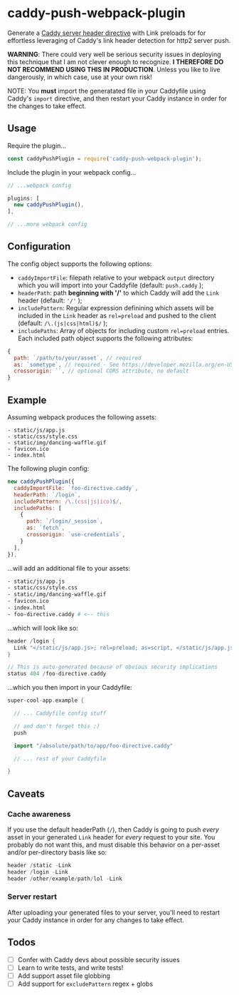 # caddy-push-webpack-plugin
Generate a [Caddy server header directive](https://caddyserver.com/docs/header) with Link preloads for for effortless leveraging of Caddy's link header detection for http2 server push.

**WARNING**: There could very well be serious security issues in deploying this technique that I am not clever enough to recognize. **I THEREFORE DO NOT RECOMMEND USING THIS IN PRODUCTION**. Unless you like to live dangerously, in which case, use at your own risk!

NOTE: You **must** import the generatated file in your Caddyfile using Caddy's `import` directive, and then restart your Caddy instance in order for the changes to take effect.


## Usage

Require the plugin...

````javascript
const caddyPushPlugin = require('caddy-push-webpack-plugin');
````

Include the plugin in your webpack config...

````javascript
// ...webpack config

plugins: [
  new caddyPushPlugin(),
],

// ...more webpack config
````

## Configuration

The config object supports the following options:

* `caddyImportFile`: filepath relative to your webpack `output` directory which you will import into your Caddyfile (default: `push.caddy` );
* `headerPath`: path **beginning with '/'** to which Caddy will add the `Link` header (default: `'/'` );
* `includePattern`: Regular expression definining which assets will be included in the `Link` header as `rel=preload` and pushed to the client (default: `/\.(js|css|html)$/` );
* `includePaths`: Array of objects for including custom `rel=preload` entries. Each included path object supports the following attributes:
````javascript
{
  path: `/path/to/your/asset`, // required
  as: `sometype`, // required - See https://developer.mozilla.org/en-US/docs/Web/HTML/Preloading_content#What_types_of_content_can_be_preloaded
  crossorigin: ``, // optional CORS attribute, no default
}
````

## Example

Assuming webpack produces the following assets:
````
- static/js/app.js
- static/css/style.css
- static/img/dancing-waffle.gif
- favicon.ico
- index.html
````

The following plugin config:

````javascript
new caddyPushPlugin({
  caddyImportFile: `foo-directive.caddy`,
  headerPath: `/login`,
  includePattern: /\.(css|js|ico)$/,
  includePaths: [
    {
      path: `/login/_session`,
      as: `fetch`,
      crossorigin: `use-credentials`,
    }
  ],
}),
````

...will add an additional file to your assets:
````bash
- static/js/app.js
- static/css/style.css
- static/img/dancing-waffle.gif
- favicon.ico
- index.html
- foo-directive.caddy # <-- this
````

...which will look like so:
````go
header /login {
  Link "</static/js/app.js>; rel=preload; as=script, </static/js/app.js>; rel=preload; as=script, </static/css/style.css>; rel=preload; as=style, </favicon.ico>; rel=preload; as=icon, </login/_session>; rel=preload; as=fetch; crossorigin=use-credentials;"
}

// This is auto-generated because of obvious security implications
status 404 /foo-directive.caddy
````

...which you then import in your Caddyfile:
````go
super-cool-app.example {

  // ... Caddyfile config stuff

  // and don't forget this ;)
  push

  import "/absolute/path/to/app/foo-directive.caddy"

  // ... rest of your Caddyfile

}
````

## Caveats

### Cache awareness
If you use the default headerPath (`/`), then Caddy is going to push *every* asset in your generated `Link` header for *every* request to your site. You probably do not want this, and must disable this behavior on a per-asset and/or per-directory basis like so:

````go
header /static -Link
header /login -Link
header /other/example/path/lol -Link
````

### Server restart
After uploading your generated files to your server, you'll need to restart your Caddy instance in order for any changes to take effect.


## Todos

- [ ] Confer with Caddy devs about possible security issues
- [ ] Learn to write tests, and write tests!
- [ ] Add support asset file globbing
- [ ] Add support for `excludePattern` regex + globs
